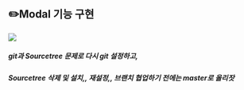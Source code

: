 <p>
  <h2>✏️Modal 기능 구현</h2>
</p>


<p>

<img src="https://github.com/engelhyunji/my-react-app/assets/145903783/4a7fc40d-23a4-4dd8-a92d-70f5235ea58c" >

</p>


##### git과 Sourcetree 문제로 다시 git 설정하고, 
##### Sourcetree 삭제 및 설치,, 재설정,, 브랜치 협업하기 전에는 master로 올리잣
